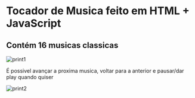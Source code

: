 <h1>Tocador de Musica feito em HTML + JavaScript</h1>


<h2>Contém 16 musicas classicas</h2>

![print1](https://github.com/ruanPcosta/Toca-Musica-Js/assets/111321307/c0a3eae7-b6dc-45ed-980f-a49d3b76cf06)


É possivel avançar a proxima musica, voltar para a anterior e pausar/dar play quando quiser

![print2](https://github.com/ruanPcosta/Toca-Musica-Js/assets/111321307/9b68af0e-9f6b-49d4-b112-36be12ebbfda)
